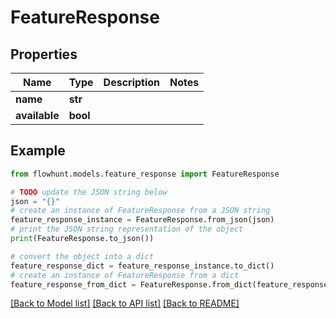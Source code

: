 # FeatureResponse


## Properties

Name | Type | Description | Notes
------------ | ------------- | ------------- | -------------
**name** | **str** |  | 
**available** | **bool** |  | 

## Example

```python
from flowhunt.models.feature_response import FeatureResponse

# TODO update the JSON string below
json = "{}"
# create an instance of FeatureResponse from a JSON string
feature_response_instance = FeatureResponse.from_json(json)
# print the JSON string representation of the object
print(FeatureResponse.to_json())

# convert the object into a dict
feature_response_dict = feature_response_instance.to_dict()
# create an instance of FeatureResponse from a dict
feature_response_from_dict = FeatureResponse.from_dict(feature_response_dict)
```
[[Back to Model list]](../README.md#documentation-for-models) [[Back to API list]](../README.md#documentation-for-api-endpoints) [[Back to README]](../README.md)


